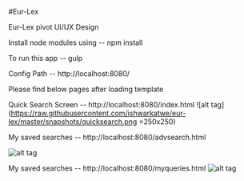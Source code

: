#Eur-Lex

Eur-Lex pivot UI/UX Design

Install node modules using -- npm install

To run this app -- gulp

Config Path -- http://localhost:8080/


Please find below pages after loading template 


Quick Search Screen -- http://localhost:8080/index.html
![alt tag](https://raw.githubusercontent.com/ishwarkatwe/eur-lex/master/snapshots/quicksearch.png =250x250)


My saved searches -- http://localhost:8080/advsearch.html

![alt tag](https://raw.githubusercontent.com/ishwarkatwe/eur-lex/master/snapshots/advSearch.png)


My saved searches -- http://localhost:8080/myqueries.html
![alt tag](https://raw.githubusercontent.com/ishwarkatwe/eur-lex/master/snapshots/myqueries.png)
